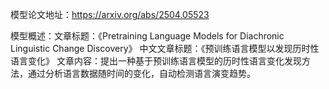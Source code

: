 模型论文地址：https://arxiv.org/abs/2504.05523

模型概述：文章标题：《Pretraining Language Models for Diachronic Linguistic Change Discovery》
中文文章标题：《预训练语言模型以发现历时性语言变化》
文章内容：提出一种基于预训练语言模型的历时性语言变化发现方法，通过分析语言数据随时间的变化，自动检测语言演变趋势。
